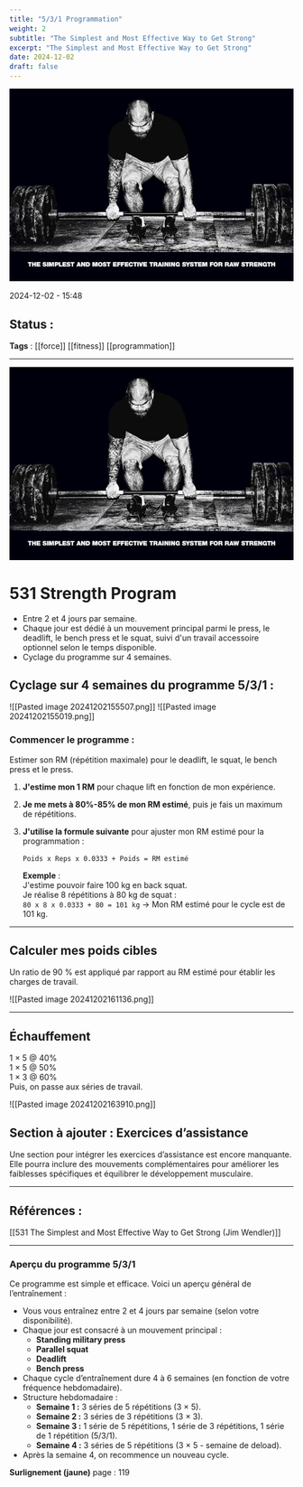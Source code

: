 ```yaml
---
title: "5/3/1 Programmation"
weight: 2
subtitle: "The Simplest and Most Effective Way to Get Strong"
excerpt: "The Simplest and Most Effective Way to Get Strong"
date: 2024-12-02
draft: false
---
```


![featured](featured.jpg)

2024-12-02 - 15:48

## Status :

**Tags** : [[force]] [[fitness]] [[programmation]]

---

![featured](featured.jpg)

# 531 Strength Program

- Entre 2 et 4 jours par semaine.
- Chaque jour est dédié à un mouvement principal parmi le press, le deadlift, le bench press et le squat, suivi d'un travail accessoire optionnel selon le temps disponible.
- Cyclage du programme sur 4 semaines.

## Cyclage sur 4 semaines du programme 5/3/1 :

![[Pasted image 20241202155507.png]]
![[Pasted image 20241202155019.png]]

### Commencer le programme :
Estimer son RM (répétition maximale) pour le deadlift, le squat, le bench press et le press.

1. **J'estime mon 1 RM** pour chaque lift en fonction de mon expérience.  
2. **Je me mets à 80%-85% de mon RM estimé**, puis je fais un maximum de répétitions.  
3. **J'utilise la formule suivante** pour ajuster mon RM estimé pour la programmation :  

   ```
   Poids x Reps x 0.0333 + Poids = RM estimé
   ```

   **Exemple** :  
   J'estime pouvoir faire 100 kg en back squat.  
   Je réalise 8 répétitions à 80 kg de squat :  
   `80 x 8 x 0.0333 + 80 = 101 kg` → Mon RM estimé pour le cycle est de 101 kg.  

---

## Calculer mes poids cibles
Un ratio de 90 % est appliqué par rapport au RM estimé pour établir les charges de travail.

![[Pasted image 20241202161136.png]]

---

## Échauffement

1 × 5 @ 40%  
1 × 5 @ 50%  
1 × 3 @ 60%  
Puis, on passe aux séries de travail.

![[Pasted image 20241202163910.png]]


## Section à ajouter : Exercices d’assistance

Une section pour intégrer les exercices d’assistance est encore manquante. Elle pourra inclure des mouvements complémentaires pour améliorer les faiblesses spécifiques et équilibrer le développement musculaire.

---

## Références :

[[531 The Simplest and Most Effective Way to Get Strong (Jim Wendler)]]

---

### Aperçu du programme 5/3/1

Ce programme est simple et efficace. Voici un aperçu général de l’entraînement :  

- Vous vous entraînez entre 2 et 4 jours par semaine (selon votre disponibilité).  
- Chaque jour est consacré à un mouvement principal :  
  - **Standing military press**  
  - **Parallel squat**  
  - **Deadlift**  
  - **Bench press**  
- Chaque cycle d’entraînement dure 4 à 6 semaines (en fonction de votre fréquence hebdomadaire).  
- Structure hebdomadaire :  
  - **Semaine 1 :** 3 séries de 5 répétitions (3 × 5).  
  - **Semaine 2 :** 3 séries de 3 répétitions (3 × 3).  
  - **Semaine 3 :** 1 série de 5 répétitions, 1 série de 3 répétitions, 1 série de 1 répétition (5/3/1).  
  - **Semaine 4 :** 3 séries de 5 répétitions (3 × 5 - semaine de deload).  
- Après la semaine 4, on recommence un nouveau cycle.  

**Surlignement (jaune)** page : 119



